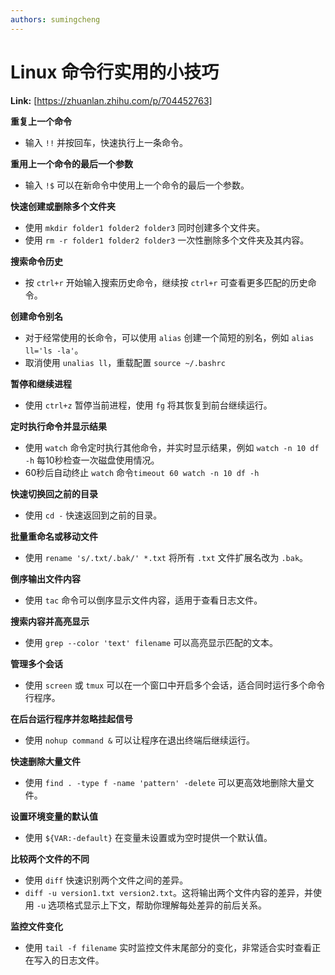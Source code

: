 ```yaml
---
authors: sumingcheng
---
```

# Linux 命令行实用的小技巧



 **Link:** [https://zhuanlan.zhihu.com/p/704452763]



**重复上一个命令**

* 输入 `!!` 并按回车，快速执行上一条命令。

**重用上一个命令的最后一个参数**

* 输入 `!$` 可以在新命令中使用上一个命令的最后一个参数。

**快速创建或删除多个文件夹**

* 使用 `mkdir folder1 folder2 folder3` 同时创建多个文件夹。
* 使用 `rm -r folder1 folder2 folder3` 一次性删除多个文件夹及其内容。

**搜索命令历史**

* 按 `ctrl+r` 开始输入搜索历史命令，继续按 `ctrl+r` 可查看更多匹配的历史命令。

**创建命令别名**

* 对于经常使用的长命令，可以使用 `alias` 创建一个简短的别名，例如 `alias ll='ls -la'`。
* 取消使用 `unalias ll`，重载配置 `source ~/.bashrc`

**暂停和继续进程**

* 使用 `ctrl+z` 暂停当前进程，使用 `fg` 将其恢复到前台继续运行。

**定时执行命令并显示结果**

* 使用 `watch` 命令定时执行其他命令，并实时显示结果，例如 `watch -n 10 df -h` 每10秒检查一次磁盘使用情况。
* 60秒后自动终止 `watch` 命令`timeout 60 watch -n 10 df -h`

**快速切换回之前的目录**

* 使用 `cd -` 快速返回到之前的目录。

**批量重命名或移动文件**

* 使用 `rename 's/.txt/.bak/' *.txt` 将所有 `.txt` 文件扩展名改为 `.bak`。

**倒序输出文件内容**

* 使用 `tac` 命令可以倒序显示文件内容，适用于查看日志文件。

**搜索内容并高亮显示**

* 使用 `grep --color 'text' filename` 可以高亮显示匹配的文本。

**管理多个会话**

* 使用 `screen` 或 `tmux` 可以在一个窗口中开启多个会话，适合同时运行多个命令行程序。

**在后台运行程序并忽略挂起信号**

* 使用 `nohup command &` 可以让程序在退出终端后继续运行。

**快速删除大量文件**

* 使用 `find . -type f -name 'pattern' -delete` 可以更高效地删除大量文件。

**设置环境变量的默认值**

* 使用 `${VAR:-default}` 在变量未设置或为空时提供一个默认值。

**比较两个文件的不同**

* 使用 `diff` 快速识别两个文件之间的差异。
* `diff -u version1.txt version2.txt`。这将输出两个文件内容的差异，并使用 `-u` 选项格式显示上下文，帮助你理解每处差异的前后关系。

**监控文件变化**

* 使用 `tail -f filename` 实时监控文件末尾部分的变化，非常适合实时查看正在写入的日志文件。
